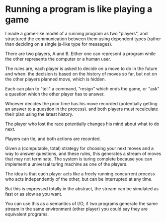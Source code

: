 # Running a program is like playing a game

I made a game-like model of a running program as two "players", and structured
the communication between them using dependent types (rather than deciding on a
single js-like type for messages).

There are two players, A and B. Either one can represent a program while the
other represents the computer or a human user.

The rules are, each player is asked to decide on a move to do in the future and
when. the decision is based on the history of moves so far, but not on the
other players planned move, which is hidden.

Each can plan to "tell" a command, "resign" which ends the game, or "ask" a
question which the other player has to answer.

Whoever decides the prior time has his move recorded (potentially getting an
answer to a question in the process). and both players must recalculate their
plan using the latest history.

The player who lost the race potentially changes his mind about what to do next.

Players can tie, and both actions are recorded.

Given a (computable, total) strategy for choosing your next moves and a way to
answer questions, and these rules, this generates a stream of moves that may
not terminate. The system is turing complete because you can implement a
universal turing machine as one of the players.

The idea is that each player acts like a freely running concurrent process who
acts independently of the other, but can be interrupted at any time.

But this is expressed totally in the abstract, the stream can be simulated as
fast or as slow as you want.

You can use this as a semantics of I/O, if two programs generate the same
stream in the same environment (other player) you could say they are equivalent
programs.

